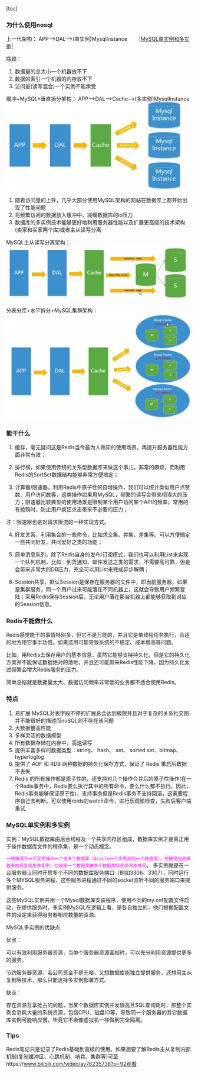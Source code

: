 [toc]

### 为什么使用nosql

上一代架构：
APP-->DAL-->(单实例)MysqlInstance  &emsp;&emsp;|<a href='#one'>MySQL单实例和多实例</a>|

瓶颈：
1. 数据量的总大小一个机器放不下
2. 数据的索引一个机器的内存放不下
3. 访问量(读写混合)一个实例不能承受

缓冲+MySQL+垂直拆分架构：
APP-->DAL-->Cache-->(多实例)MysqlInstance
![丢失](../Redis/资料/缓冲+MySQL+垂直拆分.jpg "计算机硬件结构图")
1. 随着访问量的上升，几乎大部分使用MySQL架构的网站在数据库上都开始出现了性能问题
2. 将频繁访问的数据放入缓冲中，减缓数据库的io压力
3. 数据库的多实例技术能够更好地利用服务器性能以及扩展更高级的技术架构(卖家和买家两个库)或者主从读写分离

MySQL主从读写分离架构：
![丢失](../Redis/资料/主从读写分离.jpg "主从读写分离")


分表分库+水平拆分+MySQL集群架构：
![丢失](../Redis/资料/分表分库+水平拆分+MySQL集群.jpg "分表分库+水平拆分+MySQL集群")


### 能干什么
1. 缓存，毫无疑问这是Redis当今最为人熟知的使用场景。再提升服务器性能方面非常有效；

2. 排行榜，如果使用传统的关系型数据库来做这个事儿，非常的麻烦，而利用Redis的SortSet数据结构能够非常方便搞定；

3. 计算器/限速器，利用Redis中原子性的自增操作，我们可以统计类似用户点赞数、用户访问数等，这类操作如果用MySQL，频繁的读写会带来相当大的压力；限速器比较典型的使用场景是限制某个用户访问某个API的频率，常用的有抢购时，防止用户疯狂点击带来不必要的压力；

注：限速器也是对请求限流的一种实现方式。

4. 好友关系，利用集合的一些命令，比如求交集、并集、差集等。可以方便搞定一些共同好友、共同爱好之类的功能；

5. 简单消息队列，除了Redis自身的发布/订阅模式，我们也可以利用List来实现一个队列机制，比如：到货通知、邮件发送之类的需求，不需要高可靠，但是会带来非常大的DB压力，完全可以用List来完成异步解耦；

6. Session共享，默认Session是保存在服务器的文件中，即当前服务器，如果是集群服务，同一个用户过来可能落在不同机器上，这就会导致用户频繁登陆；采用Redis保存Session后，无论用户落在那台机器上都能够获取到对应的Session信息。

### Redis不能做什么
Redis感觉能干的事情特别多，但它不是万能的，并且它是单线程任务执行，合适的地方用它事半功倍。如果滥用可能导致系统的不稳定、成本增高等问题。

比如，用Redis去保存用户的基本信息，虽然它能够支持持久化，但是它的持久化方案并不能保证数据绝对的落地，并且还可能带来Redis性能下降，因为持久化太过频繁会增大Redis服务的压力。

简单总结就是数据量太大、数据访问频率非常低的业务都不适合使用Redis。


### 特点
1. 易扩展
MySQL对表字段不停的扩展总会达到极限并且对于复杂的关系社交图并不能很好的描述而noSQL则不存在该问题
2. 大数据量高性能
3. 多样灵活的数据模型
4. 所有数据存储在内存中，高速读写
5. 提供丰富多样的数据类型：string、 hash、 set、 sorted set、bitmap、hyperloglog
6. 提供了 AOF 和 RDB 两种数据的持久化保存方式，保证了 Redis 重启后数据不丢失
7. Redis 的所有操作都是原子性的，还支持对几个操作合并后的原子性操作(在一个Redis事务中，Redis要么执行其中的所有命令，要么什么都不执行。因此，Redis事务能够保证原子性)，支持事务但是Redis事务不支持回滚，这需要程序自己去判断。可以使用reids的watch命令，进行乐观锁检查，失败后客户端重试



### MySQL单实例和多实例<a hide='true' id='one'></a>
实例：MySQL数据库由后台线程及一个共享内存区组成，数据库实例才是真正用于操作数据库文件的程序集，是一个动态概念。

<code><font color=FF00FF>一般情况下一个实例操作一个或多个数据库（Oracle一个实例对应一个数据库），但是现在越来越多的场景使用多实例，也就是一个数据库被多个数据库实例使用多情况</font></code>。
多实例就是在一台服务器上同时开启多个不同的数据库服务端口（例如3306、3307），同时运行多个MYSQL服务进程，这些服务进程通过不同的socket监听不同的服务端口来提供服务。

这些MySQL实例共用一个Mysql数据库安装程序，使用不同的my.cnf配置文件启动，在提供服务时，多实例MySQL在逻辑上看，是各自独立的，他们根据配置文件的设定来获得服务器相应数量的资源。

MySQL多实例的优缺点

优点：

可以有效利用服务器资源，当单个服务器资源富裕时，可以充分利用资源提供更多的服务。

节约服务器资源，若公司资金不是充裕，又想数据库能独立提供服务，还想用主从复制等技术，那么只能选择多实例部署方式。

缺点：

存在资源互享抢占的问题，当某个数据库实例并发很高且SQL查询耗时，那整个实例会消耗大量的系统资源，包括CPU、磁盘IO等，导致同一个服务器的其它数据库实例可能响应慢，毕竟它不会像虚拟机一样做到完全隔离。


### Tips

Redis笔记只是记录了Redis基础到高级的使用。如果想要了解Redis主从复制内部机制(复制缓冲区、心跳机制、哨兵、集群等)可至https://www.bilibili.com/video/av76235738?p=92观看

